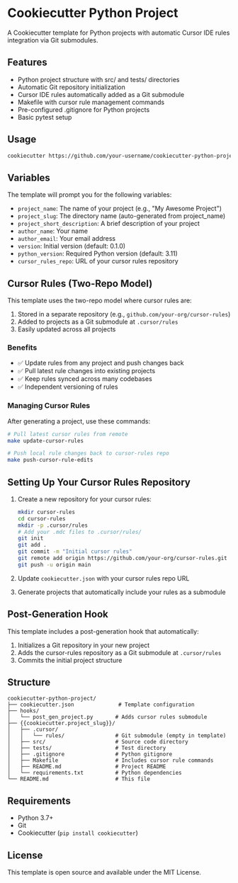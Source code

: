 # Cookiecutter Python Project

A Cookiecutter template for Python projects with automatic Cursor IDE rules integration via Git submodules.

## Features

- Python project structure with src/ and tests/ directories
- Automatic Git repository initialization
- Cursor IDE rules automatically added as a Git submodule
- Makefile with cursor rule management commands
- Pre-configured .gitignore for Python projects
- Basic pytest setup

## Usage

```bash
cookiecutter https://github.com/your-username/cookiecutter-python-project
```

## Variables

The template will prompt you for the following variables:

- `project_name`: The name of your project (e.g., "My Awesome Project")
- `project_slug`: The directory name (auto-generated from project_name)
- `project_short_description`: A brief description of your project
- `author_name`: Your name
- `author_email`: Your email address
- `version`: Initial version (default: 0.1.0)
- `python_version`: Required Python version (default: 3.11)
- `cursor_rules_repo`: URL of your cursor rules repository

## Cursor Rules (Two-Repo Model)

This template uses the two-repo model where cursor rules are:

1. Stored in a separate repository (e.g., `github.com/your-org/cursor-rules`)
2. Added to projects as a Git submodule at `.cursor/rules`
3. Easily updated across all projects

### Benefits

- ✅ Update rules from any project and push changes back
- ✅ Pull latest rule changes into existing projects
- ✅ Keep rules synced across many codebases
- ✅ Independent versioning of rules

### Managing Cursor Rules

After generating a project, use these commands:

```bash
# Pull latest cursor rules from remote
make update-cursor-rules

# Push local rule changes back to cursor-rules repo
make push-cursor-rule-edits
```

## Setting Up Your Cursor Rules Repository

1. Create a new repository for your cursor rules:
   ```bash
   mkdir cursor-rules
   cd cursor-rules
   mkdir -p .cursor/rules
   # Add your .mdc files to .cursor/rules/
   git init
   git add .
   git commit -m "Initial cursor rules"
   git remote add origin https://github.com/your-org/cursor-rules.git
   git push -u origin main
   ```

2. Update `cookiecutter.json` with your cursor rules repo URL

3. Generate projects that automatically include your rules as a submodule

## Post-Generation Hook

This template includes a post-generation hook that automatically:

1. Initializes a Git repository in your new project
2. Adds the cursor-rules repository as a Git submodule at `.cursor/rules`
3. Commits the initial project structure

## Structure

```
cookiecutter-python-project/
├── cookiecutter.json              # Template configuration
├── hooks/
│   └── post_gen_project.py       # Adds cursor rules submodule
├── {{cookiecutter.project_slug}}/
│   ├── .cursor/
│   │   └── rules/                # Git submodule (empty in template)
│   ├── src/                      # Source code directory
│   ├── tests/                    # Test directory
│   ├── .gitignore                # Python gitignore
│   ├── Makefile                  # Includes cursor rule commands
│   ├── README.md                 # Project README
│   └── requirements.txt          # Python dependencies
└── README.md                     # This file
```

## Requirements

- Python 3.7+
- Git
- Cookiecutter (`pip install cookiecutter`)

## License

This template is open source and available under the MIT License.
